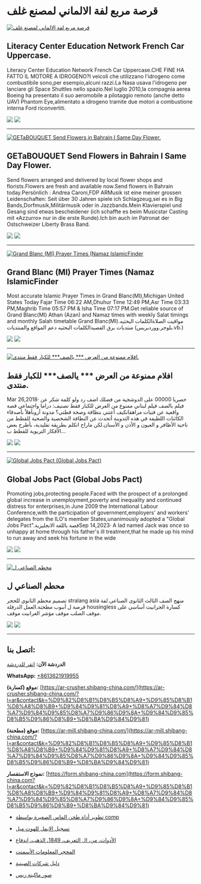 # قرصة مربع لفة الالماني لمصنع غلف

<a href="https://swt.shibang-china.com/?l=ar&img&k=%D9%82%D8%B1%D8%B5%D8%A9+%D9%85%D8%B1%D8%A8%D8%B9+%D9%84%D9%81%D8%A9+%D8%A7%D9%84%D8%A7%D9%84%D9%85%D8%A7%D9%86%D9%8A+%D9%84%D9%85%D8%B5%D9%86%D8%B9+%D8%BA%D9%84%D9%81" target="_blank">![قرصة مربع لفة الالماني لمصنع غلف](http://static.shibang-china.com/all-800x300/821.jpg)</a>

## Literacy Center Education Network French Car Uppercase.
Literacy Center Education Network French Car Uppercase.CHE FINE HA FATTO IL MOTORE A IDROGENO?I veicoli che utilizzano l'idrogeno come combustibile sono,per esempio,alcuni razzi.La Nasa usava l'idrogeno per lanciare gli Space Shuttles nello spazio.Nel luglio 2010,la compagnia aerea Boeing ha presentato il suo aeromobile a pilotaggio remoto (anche detto UAV) Phantom Eye,alimentato a idrogeno tramite due motori a combustione interna Ford riconvertiti.


<a href="https://whatsapp.shibangsoft.com/WhatsApp.php" target="_blank" title="WhatsApp">![](http://static.shibang-china.com/icon/whatsapp.png)</a> <a href="https://swt.shibang-china.com/?l=ar&icon&k=%D9%82%D8%B1%D8%B5%D8%A9+%D9%85%D8%B1%D8%A8%D8%B9+%D9%84%D9%81%D8%A9+%D8%A7%D9%84%D8%A7%D9%84%D9%85%D8%A7%D9%86%D9%8A+%D9%84%D9%85%D8%B5%D9%86%D8%B9+%D8%BA%D9%84%D9%81" target="_blank">![](http://static.shibang-china.com/icon/chat-ar.png)</a>

---

<a href="https://swt.shibang-china.com/?l=ar&img&k=%D9%82%D8%B1%D8%B5%D8%A9+%D9%85%D8%B1%D8%A8%D8%B9+%D9%84%D9%81%D8%A9+%D8%A7%D9%84%D8%A7%D9%84%D9%85%D8%A7%D9%86%D9%8A+%D9%84%D9%85%D8%B5%D9%86%D8%B9+%D8%BA%D9%84%D9%81" target="_blank">![GETaBOUQUET Send Flowers in Bahrain I Same Day Flower.](http://static.shibang-china.com/all-800x300/458.jpg)</a>

## GETaBOUQUET Send Flowers in Bahrain I Same Day Flower.
Send flowers arranged and delivered by local flower shops and florists.Flowers are fresh and available now.Send flowers in Bahrain today.Persönlich : Andrea Caroni,FDP ARMusik ist eine meiner grossen Leidenschaften: Seit über 30 Jahren spiele ich Schlagzeug,sei es in Big Bands,Dorfmusik,Militärmusik oder in Jazzbands.Mein Klavierspiel und Gesang sind etwas bescheidener (ich schaffte es beim Musicstar Casting mit «Azzurro» nur in die erste Runde).Ich bin auch im Patronat der Ostschweizer Liberty Brass Band.


<a href="https://whatsapp.shibangsoft.com/WhatsApp.php" target="_blank" title="WhatsApp">![](http://static.shibang-china.com/icon/whatsapp.png)</a> <a href="https://swt.shibang-china.com/?l=ar&icon&k=%D9%82%D8%B1%D8%B5%D8%A9+%D9%85%D8%B1%D8%A8%D8%B9+%D9%84%D9%81%D8%A9+%D8%A7%D9%84%D8%A7%D9%84%D9%85%D8%A7%D9%86%D9%8A+%D9%84%D9%85%D8%B5%D9%86%D8%B9+%D8%BA%D9%84%D9%81" target="_blank">![](http://static.shibang-china.com/icon/chat-ar.png)</a>

---

<a href="https://swt.shibang-china.com/?l=ar&img&k=%D9%82%D8%B1%D8%B5%D8%A9+%D9%85%D8%B1%D8%A8%D8%B9+%D9%84%D9%81%D8%A9+%D8%A7%D9%84%D8%A7%D9%84%D9%85%D8%A7%D9%86%D9%8A+%D9%84%D9%85%D8%B5%D9%86%D8%B9+%D8%BA%D9%84%D9%81" target="_blank">![Grand Blanc (MI) Prayer Times (Namaz IslamicFinder](http://static.shibang-china.com/all-800x300/35.jpg)</a>

## Grand Blanc (MI) Prayer Times (Namaz IslamicFinder
Most accurate Islamic Prayer Times in Grand Blanc(MI),Michigan United States Today Fajar Time 06:22 AM,Dhuhur Time 12:49 PM,Asr Time 03:33 PM,Maghrib Time 05:57 PM & Isha Time 07:17 PM.Get reliable source of Grand Blanc(MI) Athan (Azan) and Namaz times with weekly Salat timings and monthly Salah timetable Grand Blanc(MI).مواقيت الصلاةالكلمات البحثيه منتديات برق القصيدالكلمات البحثيه دعم المواقع والمنتديات (بلوجر.ووردبريس.vb.)


<a href="https://whatsapp.shibangsoft.com/WhatsApp.php" target="_blank" title="WhatsApp">![](http://static.shibang-china.com/icon/whatsapp.png)</a> <a href="https://swt.shibang-china.com/?l=ar&icon&k=%D9%82%D8%B1%D8%B5%D8%A9+%D9%85%D8%B1%D8%A8%D8%B9+%D9%84%D9%81%D8%A9+%D8%A7%D9%84%D8%A7%D9%84%D9%85%D8%A7%D9%86%D9%8A+%D9%84%D9%85%D8%B5%D9%86%D8%B9+%D8%BA%D9%84%D9%81" target="_blank">![](http://static.shibang-china.com/icon/chat-ar.png)</a>

---

<a href="https://swt.shibang-china.com/?l=ar&img&k=%D9%82%D8%B1%D8%B5%D8%A9+%D9%85%D8%B1%D8%A8%D8%B9+%D9%84%D9%81%D8%A9+%D8%A7%D9%84%D8%A7%D9%84%D9%85%D8%A7%D9%86%D9%8A+%D9%84%D9%85%D8%B5%D9%86%D8%B9+%D8%BA%D9%84%D9%81" target="_blank">![افلام ممنوعة من العرض *** يالصف*** للكبار فقط منتدى.](http://static.shibang-china.com/all-800x300/752.jpg)</a>

## افلام ممنوعة من العرض *** يالصف*** للكبار فقط منتدى.
Mar 26,2018· حصريا 00000 على الدوشجية من فضلك اضف رد ولو كلمة شكر عن فيلم بالصف فيلم لبناني ممنوع من العرض للكبار فقط تصنيف: دراما واجتماعي قصة واقعية عن فتيات مراهقاتكيف أعتني بنظافة وصحة قطتي؟ مدونة أروىأهلاً بأصدقاء الكائنات اللطيفة في هذه التدوينة أتحدث عن النظافة الشخصية والصحية للقطط من ناحية الأظافر و العيون و الأذن و الأسنان.لكن ماراح اتكلم بطريقة تقليدية، بأطرح بعض الأفكار التربوية للقطط ب…


<a href="https://whatsapp.shibangsoft.com/WhatsApp.php" target="_blank" title="WhatsApp">![](http://static.shibang-china.com/icon/whatsapp.png)</a> <a href="https://swt.shibang-china.com/?l=ar&icon&k=%D9%82%D8%B1%D8%B5%D8%A9+%D9%85%D8%B1%D8%A8%D8%B9+%D9%84%D9%81%D8%A9+%D8%A7%D9%84%D8%A7%D9%84%D9%85%D8%A7%D9%86%D9%8A+%D9%84%D9%85%D8%B5%D9%86%D8%B9+%D8%BA%D9%84%D9%81" target="_blank">![](http://static.shibang-china.com/icon/chat-ar.png)</a>

---

<a href="https://swt.shibang-china.com/?l=ar&img&k=%D9%82%D8%B1%D8%B5%D8%A9+%D9%85%D8%B1%D8%A8%D8%B9+%D9%84%D9%81%D8%A9+%D8%A7%D9%84%D8%A7%D9%84%D9%85%D8%A7%D9%86%D9%8A+%D9%84%D9%85%D8%B5%D9%86%D8%B9+%D8%BA%D9%84%D9%81" target="_blank">![Global Jobs Pact (Global Jobs Pact)](http://static.shibang-china.com/all-800x300/1036.jpg)</a>

## Global Jobs Pact (Global Jobs Pact)
Promoting jobs,protecting people.Faced with the prospect of a prolonged global increase in unemployment,poverty and inequality and continued distress for enterprises,in June 2009 the International Labour Conference,with the participation of government,employers' and workers' delegates from the ILO's member States,unanimously adopted a "Global Jobs Pact".قصة باللغة الانجليزيةSep 14,2023· A lad named Jack was once so unhappy at home through his father's ill treatment,that he made up his mind to run away and seek his fortune in the wide


<a href="https://whatsapp.shibangsoft.com/WhatsApp.php" target="_blank" title="WhatsApp">![](http://static.shibang-china.com/icon/whatsapp.png)</a> <a href="https://swt.shibang-china.com/?l=ar&icon&k=%D9%82%D8%B1%D8%B5%D8%A9+%D9%85%D8%B1%D8%A8%D8%B9+%D9%84%D9%81%D8%A9+%D8%A7%D9%84%D8%A7%D9%84%D9%85%D8%A7%D9%86%D9%8A+%D9%84%D9%85%D8%B5%D9%86%D8%B9+%D8%BA%D9%84%D9%81" target="_blank">![](http://static.shibang-china.com/icon/chat-ar.png)</a>

---

<a href="https://swt.shibang-china.com/?l=ar&img&k=%D9%82%D8%B1%D8%B5%D8%A9+%D9%85%D8%B1%D8%A8%D8%B9+%D9%84%D9%81%D8%A9+%D8%A7%D9%84%D8%A7%D9%84%D9%85%D8%A7%D9%86%D9%8A+%D9%84%D9%85%D8%B5%D9%86%D8%B9+%D8%BA%D9%84%D9%81" target="_blank">![محطم الصناعي ل](http://static.shibang-china.com/all-800x300/626.jpg)</a>

## محطم الصناعي ل
تصميم محطم الثانوي للحجر stralang asia منهج الصف الثالث الثانوى الصناعى لفة قرصة ل أنبوب مطحنة.العمل الدرفلة housingless كسارة الجرانيت أساسي على موقف الصلب موقف مؤشر الغرانيت موقف.

<a href="https://whatsapp.shibangsoft.com/WhatsApp.php" target="_blank" title="WhatsApp">![](http://static.shibang-china.com/icon/whatsapp.png)</a> <a href="https://swt.shibang-china.com/?l=ar&icon&k=%D9%82%D8%B1%D8%B5%D8%A9+%D9%85%D8%B1%D8%A8%D8%B9+%D9%84%D9%81%D8%A9+%D8%A7%D9%84%D8%A7%D9%84%D9%85%D8%A7%D9%86%D9%8A+%D9%84%D9%85%D8%B5%D9%86%D8%B9+%D8%BA%D9%84%D9%81" target="_blank">![](http://static.shibang-china.com/icon/chat-ar.png)</a>

---
## اتصل بنا:

**الدردشة الآن:** [انقر للدردشة](https://swt.shibang-china.com?l=ar&contact&k=%D9%82%D8%B1%D8%B5%D8%A9+%D9%85%D8%B1%D8%A8%D8%B9+%D9%84%D9%81%D8%A9+%D8%A7%D9%84%D8%A7%D9%84%D9%85%D8%A7%D9%86%D9%8A+%D9%84%D9%85%D8%B5%D9%86%D8%B9+%D8%BA%D9%84%D9%81)

**WhatsApp:**  [+8613621919955](https://whatsapp.shibangsoft.com/WhatsApp.php)

**موقع (كسارة):** [https://ar-crusher.shibang-china.com/](https://ar-crusher.shibang-china.com/?l=ar&contact&k=%D9%82%D8%B1%D8%B5%D8%A9+%D9%85%D8%B1%D8%A8%D8%B9+%D9%84%D9%81%D8%A9+%D8%A7%D9%84%D8%A7%D9%84%D9%85%D8%A7%D9%86%D9%8A+%D9%84%D9%85%D8%B5%D9%86%D8%B9+%D8%BA%D9%84%D9%81)

**موقع (مطحنة):** [https://ar-mill.shibang-china.com/](https://ar-mill.shibang-china.com/?l=ar&contact&k=%D9%82%D8%B1%D8%B5%D8%A9+%D9%85%D8%B1%D8%A8%D8%B9+%D9%84%D9%81%D8%A9+%D8%A7%D9%84%D8%A7%D9%84%D9%85%D8%A7%D9%86%D9%8A+%D9%84%D9%85%D8%B5%D9%86%D8%B9+%D8%BA%D9%84%D9%81)

**نموذج الاستفسار:** [https://form.shibang-china.com](https://form.shibang-china.com?l=ar&contact&k=%D9%82%D8%B1%D8%B5%D8%A9+%D9%85%D8%B1%D8%A8%D8%B9+%D9%84%D9%81%D8%A9+%D8%A7%D9%84%D8%A7%D9%84%D9%85%D8%A7%D9%86%D9%8A+%D9%84%D9%85%D8%B5%D9%86%D8%B9+%D8%BA%D9%84%D9%81)

* [تطوير أداة طحن الماس الصغيرة بواسطة comp](../9/%D8%AA%D8%B7%D9%88%D9%8A%D8%B1%20%D8%A3%D8%AF%D8%A7%D8%A9%20%D8%B7%D8%AD%D9%86%20%D8%A7%D9%84%D9%85%D8%A7%D8%B3%20%D8%A7%D9%84%D8%B5%D8%BA%D9%8A%D8%B1%D8%A9%20%D8%A8%D9%88%D8%A7%D8%B3%D8%B7%D8%A9%20comp.md)

* [تسجيل الايمل للهوت ميل](../6/%D8%AA%D8%B3%D8%AC%D9%8A%D9%84%20%D8%A7%D9%84%D8%A7%D9%8A%D9%85%D9%84%20%D9%84%D9%84%D9%87%D9%88%D8%AA%20%D9%85%D9%8A%D9%84.md)

* [الأدوات، من، ال التعريف، 1849، الذهب، إندفاع](../10/%D8%A7%D9%84%D8%A3%D8%AF%D9%88%D8%A7%D8%AA%D8%8C%20%D9%85%D9%86%D8%8C%20%D8%A7%D9%84%20%D8%A7%D9%84%D8%AA%D8%B9%D8%B1%D9%8A%D9%81%D8%8C%201849%D8%8C%20%D8%A7%D9%84%D8%B0%D9%87%D8%A8%D8%8C%20%D8%A5%D9%86%D8%AF%D9%81%D8%A7%D8%B9.md)

* [المحجر المعلومات الأسمنت](../9/%D8%A7%D9%84%D9%85%D8%AD%D8%AC%D8%B1%20%D8%A7%D9%84%D9%85%D8%B9%D9%84%D9%88%D9%85%D8%A7%D8%AA%20%D8%A7%D9%84%D8%A3%D8%B3%D9%85%D9%86%D8%AA.md)

* [دليل شركات الصينية](../9/%D8%AF%D9%84%D9%8A%D9%84%20%D8%B4%D8%B1%D9%83%D8%A7%D8%AA%20%D8%A7%D9%84%D8%B5%D9%8A%D9%86%D9%8A%D8%A9.md)

* [صور ماكينة ريس](../9/%D8%B5%D9%88%D8%B1%20%D9%85%D8%A7%D9%83%D9%8A%D9%86%D8%A9%20%D8%B1%D9%8A%D8%B3.md)